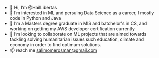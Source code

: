 - 👋 Hi, I’m @HailLibertas
- 👀 I’m interested in ML and persuing Data Science as a career, I mostly code in Python and Java
- 🌱 I’m a Masters degree graduate in MIS and batchelor's in CS, and working on getting my AWS developer certification currently
- 💞️ I’m looking to collaborate on ML projects that are aimed towards tackling solving humanitarian issues such education, climate and economy in order to find optimum solutions.
- 📫 reach me salimomerosman@gmail.com

<!---
saalim101/saalim101 is a ✨ special ✨ repository because its `README.md` (this file) appears on your GitHub profile.
You can click the Preview link to take a look at your changes.
--->
